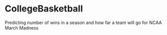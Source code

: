 # CollegeBasketball

Predicting number of wins in a season and how far a team will go for NCAA March Madness
